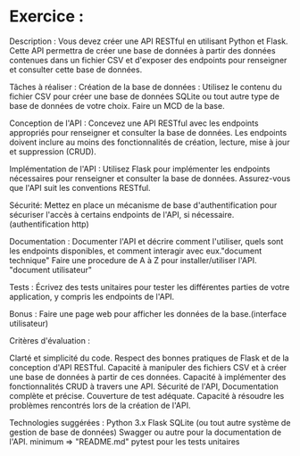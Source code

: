 # Exercice :
Description : Vous devez créer une API RESTful en utilisant Python et Flask. Cette API permettra de créer une base de données à partir des données contenues dans un fichier CSV et d'exposer des endpoints pour renseigner et consulter cette base de données.

Tâches à réaliser :
Création de la base de données : 
Utilisez le contenu du fichier CSV pour créer une base de données SQLite ou tout autre type de base de données de votre choix. 
Faire un MCD de la base. 

Conception de l'API :
Concevez une API RESTful avec les endpoints appropriés pour renseigner et consulter la base de données.
Les endpoints doivent inclure au moins des fonctionnalités de création, lecture, mise à jour et suppression (CRUD).

Implémentation de l'API :
Utilisez Flask pour implémenter les endpoints nécessaires pour renseigner et consulter la base de données.
Assurez-vous que l'API suit les conventions RESTful.

Sécurité:
Mettez en place un mécanisme de base d'authentification pour sécuriser l'accès à certains endpoints de l'API, si nécessaire. (authentification http)

Documentation :
Documenter l'API et décrire comment l'utiliser, quels sont les endpoints disponibles, et comment interagir avec eux."document technique"
Faire une procedure de A à Z  pour installer/utiliser l'API. "document utilisateur"

Tests :
Écrivez des tests unitaires pour tester les différentes parties de votre application, y compris les endpoints de l'API.

Bonus :
Faire une page web pour afficher les données de la base.(interface utilisateur)

Critères d'évaluation :

Clarté et simplicité du code.
Respect des bonnes pratiques de Flask et de la conception d'API RESTful.
Capacité à manipuler des fichiers CSV et à créer une base de données à partir de ces données.
Capacité à implémenter des fonctionnalités CRUD à travers une API.
Sécurité de l'API,
Documentation complète et précise.
Couverture de test adéquate.
Capacité à résoudre les problèmes rencontrés lors de la création de l'API.

Technologies suggérées :
Python 3.x
Flask
SQLite (ou tout autre système de gestion de base de données)
Swagger ou autre pour la documentation de l'API. minimum => "README.md"
pytest pour les tests unitaires